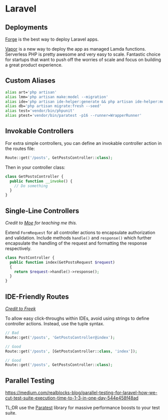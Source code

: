 # Laravel

## Deployments

[Forge](https://forge.laravel.com) is the best way to deploy Laravel apps.

[Vapor](https://vapor.laravel.com) is a new way to deploy the app as managed Lamda functions. Serverless PHP is pretty awesome and very easy to scale. Fantastic choice for startups that want to push off the worries of scale and focus on building a great product experience.

## Custom Aliases

```bash
alias art='php artisan'
alias lmm='php artisan make:model --migration'
alias ide='php artisan ide-helper:generate && php artisan ide-helper:models && php artisan ide-helper:meta'
alias db='php artisan migrate:fresh --seed'
alias test='vendor/bin/phpunit'
alias ptest='vendor/bin/paratest -p16 --runner=WrapperRunner'
```

## Invokable Controllers

For extra simple controllers, you can define an invokable controller action in the routes file:

```php
Route::get('/posts', GetPostsController::class);
```

Then in your controller class:

```php
class GetPostsController {
  public function __invoke() {
    // Do something
  }
}
```

## Single-Line Controllers

*Credit to [Moe](https://twitter.com/moealmaw) for teaching me this.*

Extend `FormRequest` for all controller actions to encapsulate authorization and validation. Include methods `handle()` and `response()` which further encapsulate the handling of the request and formatting the response respectively.

```php
class PostController {
  public function index(GetPostsRequest $request)
  {
    return $request->handle()->response();
  }
}
```

## IDE-Friendly Routes

*[Credit to Freek](https://freek.dev/1210-a-better-way-to-register-routes-in-laravel)*

To allow easy click-throughs within IDEs, avoid using strings to define controller actions. Instead, use the tuple syntax.

```php
// Bad
Route::get('/posts', 'GetPostsController@index');

// Good
Route::get('/posts', [GetPostsController::class, 'index']);

// Good
Route::get('/posts', GetPostsController::class);
```

## Parallel Testing
https://medium.com/realblocks-blog/parallel-testing-for-laravel-how-we-cut-test-suite-execution-time-to-1-3-in-one-day-544e458f48ad

TL;DR use the [Paratest](https://github.com/paratestphp/paratest) library for massive performance boosts to your test suite.
